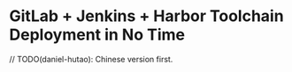 # GitLab + Jenkins + Harbor Toolchain Deployment in No Time

// TODO(daniel-hutao): Chinese version first.
